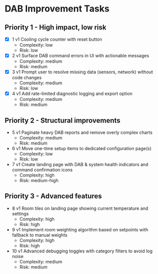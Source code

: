 # DAB Improvement Tasks

## Priority 1 - High impact, low risk
- [x] 1 v1 Cooling cycle counter with reset button
  - Complexity: low
  - Risk: low
- [x] 2 v1 Surface DAB command errors in UI with actionable messages
  - Complexity: medium
  - Risk: medium
- [x] 3 v1 Prompt user to resolve missing data (sensors, network) without code changes
  - Complexity: medium
  - Risk: low
- [x] 4 v1 Add rate-limited diagnostic logging and export option
  - Complexity: medium
  - Risk: medium

## Priority 2 - Structural improvements
- 5 v1 Paginate heavy DAB reports and remove overly complex charts
  - Complexity: medium
  - Risk: medium
- 6 v1 Move one-time setup items to dedicated configuration page(s)
  - Complexity: low
  - Risk: low
- 7 v1 Create landing page with DAB & system health indicators and command confirmation icons
  - Complexity: high
  - Risk: medium-high

## Priority 3 - Advanced features
- 8 v1 Room tiles on landing page showing current temperature and settings
  - Complexity: high
  - Risk: high
- 9 v1 Implement room weighting algorithm based on setpoints with fallback to manual weights
  - Complexity: high
  - Risk: high
- 10 v1 Advanced debugging toggles with category filters to avoid log noise
  - Complexity: medium
  - Risk: medium
